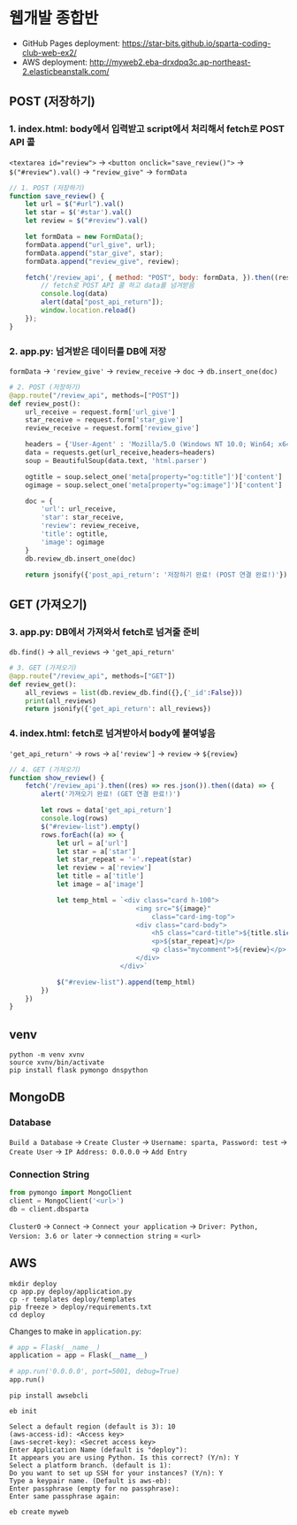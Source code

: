 # 웹개발 종합반

- GitHub Pages deployment: https://star-bits.github.io/sparta-coding-club-web-ex2/
- AWS deployment: http://myweb2.eba-drxdpq3c.ap-northeast-2.elasticbeanstalk.com/

## POST (저장하기)

### 1. index.html: body에서 입력받고 script에서 처리해서 fetch로 POST API 콜

`<textarea id="review">` -> `<button onclick="save_review()">` -> `$("#review").val()` -> `"review_give"` -> `formData`

```js
// 1. POST (저장하기)
function save_review() {
    let url = $("#url").val()
    let star = $('#star').val()
    let review = $("#review").val()

    let formData = new FormData();
    formData.append("url_give", url);
    formData.append("star_give", star);
    formData.append("review_give", review);

    fetch('/review_api', { method: "POST", body: formData, }).then((res) => res.json()).then((data) => {
        // fetch로 POST API 콜 하고 data를 넘겨받음
        console.log(data)
        alert(data["post_api_return"]);
        window.location.reload()
    });
}
```

### 2. app.py: 넘겨받은 데이터를 DB에 저장

`formData` -> `'review_give'` -> `review_receive` -> `doc` -> `db.insert_one(doc)`

```python
# 2. POST (저장하기)
@app.route("/review_api", methods=["POST"])
def review_post():
    url_receive = request.form['url_give']
    star_receive = request.form['star_give']
    review_receive = request.form['review_give']

    headers = {'User-Agent' : 'Mozilla/5.0 (Windows NT 10.0; Win64; x64)AppleWebKit/537.36 (KHTML, like Gecko) Chrome/73.0.3683.86 Safari/537.36'}
    data = requests.get(url_receive,headers=headers)
    soup = BeautifulSoup(data.text, 'html.parser')

    ogtitle = soup.select_one('meta[property="og:title"]')['content']
    ogimage = soup.select_one('meta[property="og:image"]')['content']

    doc = {
        'url': url_receive,
        'star': star_receive,
        'review': review_receive,
        'title': ogtitle,
        'image': ogimage
    }
    db.review_db.insert_one(doc)

    return jsonify({'post_api_return': '저장하기 완료! (POST 연결 완료!)'})
```

## GET (가져오기)

### 3. app.py: DB에서 가져와서 fetch로 넘겨줄 준비

`db.find()` -> `all_reviews` -> `'get_api_return'`

```python
# 3. GET (가져오기)
@app.route("/review_api", methods=["GET"])
def review_get():
    all_reviews = list(db.review_db.find({},{'_id':False}))
    print(all_reviews)
    return jsonify({'get_api_return': all_reviews})
```

### 4. index.html: fetch로 넘겨받아서 body에 붙여넣음

`'get_api_return'` -> `rows` -> `a['review']` -> `review` -> `${review}`

```js
// 4. GET (가져오기)
function show_review() {
    fetch('/review_api').then((res) => res.json()).then((data) => {
        alert('가져오기 완료! (GET 연결 완료!)')

        let rows = data['get_api_return']
        console.log(rows)
        $("#review-list").empty()
        rows.forEach((a) => {
            let url = a['url']
            let star = a['star']
            let star_repeat = '⭐'.repeat(star)
            let review = a['review']
            let title = a['title']
            let image = a['image']

            let temp_html = `<div class="card h-100">
                                <img src="${image}"
                                    class="card-img-top">
                                <div class="card-body">
                                    <h5 class="card-title">${title.slice(0, -7)}</h5>
                                    <p>${star_repeat}</p>
                                    <p class="mycomment">${review}</p>
                                </div>
                            </div>`

            $("#review-list").append(temp_html)
        })
    })
}
```

## venv

```shell
python -m venv xvnv
source xvnv/bin/activate
pip install flask pymongo dnspython
```

## MongoDB

### Database

`Build a Database` -> `Create Cluster` -> `Username: sparta, Password: test` -> `Create User` -> `IP Address: 0.0.0.0` -> `Add Entry`

### Connection String

```python
from pymongo import MongoClient
client = MongoClient('<url>')
db = client.dbsparta
```

`Cluster0` -> `Connect` -> `Connect your application` -> `Driver: Python, Version: 3.6 or later` -> `connection string` = `<url>`

## AWS

```shell
mkdir deploy
cp app.py deploy/application.py
cp -r templates deploy/templates
pip freeze > deploy/requirements.txt
cd deploy
```

Changes to make in `application.py`:
```python
# app = Flask(__name__)
application = app = Flask(__name__)

# app.run('0.0.0.0', port=5001, debug=True)
app.run()
```

```shell
pip install awsebcli

eb init

Select a default region (default is 3): 10
(aws-access-id): <Access key>
(aws-secret-key): <Secret access key>
Enter Application Name (default is "deploy"): 
It appears you are using Python. Is this correct? (Y/n): Y
Select a platform branch. (default is 1): 
Do you want to set up SSH for your instances? (Y/n): Y
Type a keypair name. (Default is aws-eb): 
Enter passphrase (empty for no passphrase): 
Enter same passphrase again: 

eb create myweb
```
